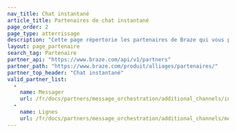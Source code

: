 ```yaml
---
nav_title: Chat instantané
article_title: Partenaires de chat instantané
page_order: 2
page_type: atterrissage
description: "Cette page répertorie les partenaires de Braze qui vous permettent de coordonner vos messages avec les services de chat instantané."
layout: page_partenaire
search_tag: Partenaire
partner_api: "https://www.braze.com/api/v1/partners"
partner_path: "https://www.braze.com/produit/alliages/partenaires/"
partner_top_header: "Chat instantané"
valid_partner_list:
  - 
    name: Messager
    url: /fr/docs/partners/message_orchestration/additional_channels/instant_chat/messenger/
  - 
    name: Lignes
    url: /fr/docs/partners/message_orchestration/additional_channels/messaging/line/
---
```



